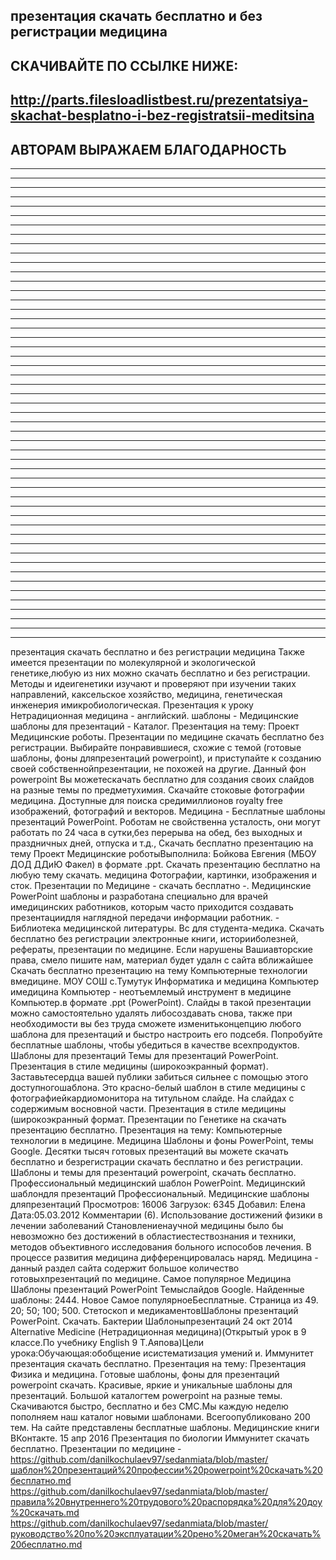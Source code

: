 презентация скачать бесплатно и без регистрации медицина
--------------------------------------------------
СКАЧИВАЙТЕ ПО ССЫЛКЕ НИЖЕ:
--------------------------------------------------
http://parts.filesloadlistbest.ru/prezentatsiya-skachat-besplatno-i-bez-registratsii-meditsina
--------------------------------------------------
АВТОРАМ ВЫРАЖАЕМ БЛАГОДАРНОСТЬ
--------------------------------------------------
--------------------------------------------------
--------------------------------------------------
--------------------------------------------------
--------------------------------------------------
--------------------------------------------------
--------------------------------------------------
--------------------------------------------------
--------------------------------------------------
--------------------------------------------------
--------------------------------------------------
--------------------------------------------------
--------------------------------------------------
--------------------------------------------------
--------------------------------------------------
--------------------------------------------------
--------------------------------------------------
--------------------------------------------------
--------------------------------------------------
--------------------------------------------------
--------------------------------------------------
--------------------------------------------------
--------------------------------------------------
--------------------------------------------------
--------------------------------------------------
--------------------------------------------------
--------------------------------------------------
--------------------------------------------------
--------------------------------------------------
--------------------------------------------------
--------------------------------------------------
--------------------------------------------------
--------------------------------------------------
--------------------------------------------------
--------------------------------------------------
--------------------------------------------------
--------------------------------------------------
--------------------------------------------------
--------------------------------------------------
--------------------------------------------------
--------------------------------------------------
--------------------------------------------------
--------------------------------------------------
--------------------------------------------------
--------------------------------------------------
--------------------------------------------------
--------------------------------------------------
--------------------------------------------------
--------------------------------------------------
--------------------------------------------------
--------------------------------------------------
--------------------------------------------------
презентация скачать бесплатно и без регистрации медицина Также имеется презентации по молекулярной и экологической генетике,любую из них можно скачать бесплатно и без регистрации. Методы и идеигенетики изучают и проверяют при изучении таких направлений, каксельское хозяйство, медицина, генетическая инженерия имикробиологическая. Презентация к уроку Нетрадиционная медицина - английский. шаблоны - Медицинские шаблоны для презентаций - Каталог. Презентация на тему: Проект Медицинские роботы. Презентации по медицине скачать бесплатно без регистрации. Выбирайте понравившиеся, схожие с темой (готовые шаблоны, фоны дляпрезентаций powerpoint), и приступайте к созданию своей собственнойпрезентации, не похожей на другие.  Данный фон powerpoint Вы можетескачать бесплатно для создания своих слайдов на разные темы по предметухимия. Скачайте стоковые фотографии медицина. Доступные для поиска средимиллионов royalty free изображений, фотографий и векторов. Медицина - Бесплатные шаблоны презентаций PowerPoint. Роботам не свойственна усталость, они могут работать по 24 часа в сутки,без перерыва на обед, без выходных и праздничных дней, отпуска и т.д., Скачать бесплатно презентацию на тему Проект Медицинские роботыВыполнила: Бойкова Евгения (МБОУ ДОД ДДиЮ Факел) в формате .ppt. Скачать презентацию бесплатно на любую тему скачать. медицина Фотографии, картинки, изображения и сток. Презентации по Медицине - скачать бесплатно -. Медицинские PowerPoint шаблоны и разработана специально для врачей имедицинских работников, которым часто приходится создавать презентациидля наглядной передачи информации работник. - Библиотека медицинской литературы. Вс для студента-медика. Скачать бесплатно без регистрации электронные книги, историиболезней, рефераты, презентации по медицине. Если нарушены Вашиавторские права, смело пишите нам, материал будет удалн с сайта вближайшее
Скачать бесплатно презентацию на тему Компьютерные технологии вмедицине. МОУ СОШ с.Тумутук Информатика и медицина Компьютер имедицина Компьютер - неотъемлемый инструмент в медицине Компьютер.в формате .ppt (PowerPoint). Слайды в такой презентации можно самостоятельно удалять либосоздавать снова, также при необходимости вы без труда сможете изменитьконцепцию любого шаблона для презентаций и быстро настроить его подсебя. Попробуйте бесплатные шаблоны, чтобы убедиться в качестве всехпродуктов. Шаблоны для презентаций  Темы для презентаций PowerPoint. Презентация в стиле медицины (широкоэкранный формат). Заставьтесердца вашей публики забиться сильнее с помощью этого доступногошаблона. Это красно-белый шаблон в стиле медицины с фотографиейкардиомонитора на титульном слайде. На слайдах с содержимым восновной части. Презентация в стиле медицины (широкоэкранный формат. Презентации по Генетике на скачать презентацию бесплатно. Презентация на тему: Компьютерные технологии в медицине. Медицина Шаблоны и фоны PowerPoint, темы Google. Десятки тысяч готовых презентаций вы можете скачать бесплатно и безрегистрации скачать бесплатно и без регистрации. Шаблоны и темы для презентаций powerpoint, скачать бесплатно. Профессиональный медицинский шаблон PowerPoint. Медицинский шаблондля презентаций Профессиональный. Медицинские шаблоны дляпрезентаций  Просмотров: 16006  Загрузок: 6345  Добавил: Елена  Дата:05.03.2012  Комментарии (6). Использование достижений физики в лечении заболеваний Становлениенаучной медицины было бы невозможно без достижений в областиестествознания и техники, методов объективного исследования больного испособов лечения. В процессе развития медицина дифференцировалась наряд. Медицина - данный раздел сайта содержит большое количество готовыхпрезентаций по медицине. Самое популярное Медицина Шаблоны презентаций PowerPoint  Темыслайдов Google. Найденные шаблоны: 2444. Новое Самое популярноеБесплатные. Страница из 49. 20; 50; 100; 500. Стетоскоп и медикаментовШаблоны презентаций PowerPoint. Скачать. Бактерии Шаблоныпрезентаций
24 окт 2014  Alternative Medicine (Нетрадиционная медицина)(Открытый урок в 9 классе.По учебнику English 9 Т.Аяпова)Цели урока:Обучающая:обобщение исистематизация умений и. Иммунитет презентация скачать бесплатно. Презентация на тему: Презентация Физика и медицина. Готовые шаблоны, фоны для презентаций powerpoint скачать. Красивые, яркие и уникальные шаблоны для презентаций. Большой каталогтем powerpoint на разные темы. Скачиваются быстро, бесплатно и без СМС.Мы каждую неделю пополняем наш каталог новыми шаблонами. Всегоопубликовано 200 тем. На сайте представлены бесплатные шаблоны. Медицинские книги  ВКонтакте. 15 апр 2016  Презентация по биологии Иммунитет скачать бесплатно. Презентации по медицине -
https://github.com/danilkochulaev97/sedanmiata/blob/master/шаблон%20презентаций%20профессии%20powerpoint%20скачать%20бесплатно.md
https://github.com/danilkochulaev97/sedanmiata/blob/master/правила%20внутреннего%20трудового%20распорядка%20для%20доу%20скачать.md
https://github.com/danilkochulaev97/sedanmiata/blob/master/руководство%20по%20эксплуатации%20рено%20меган%20скачать%20бесплатно.md